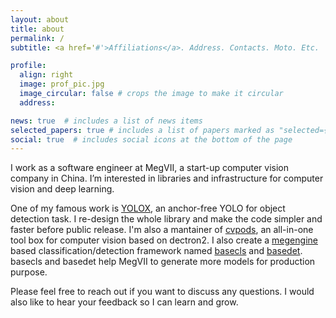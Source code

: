 ```yaml
---
layout: about
title: about
permalink: /
subtitle: <a href='#'>Affiliations</a>. Address. Contacts. Moto. Etc.

profile:
  align: right
  image: prof_pic.jpg
  image_circular: false # crops the image to make it circular
  address: 

news: true  # includes a list of news items
selected_papers: true # includes a list of papers marked as "selected={true}"
social: true  # includes social icons at the bottom of the page
---
```


I work as a software engineer at MegVII, a start-up computer vision company in China. I’m interested in libraries and infrastructure for computer vision and deep learning.

One of my famous work is [YOLOX](https://github.com/Megvii-BaseDetection/YOLOX), an anchor-free YOLO for object detection task. I re-design the whole library and make the code simpler and faster before public release.
I'm also a mantainer of [cvpods](https://github.com/Megvii-BaseDetection/cvpods), an all-in-one tool box for computer vision based on dectron2. I also create a [megengine](https://github.com/MegEngine/MegEngine) based classification/detection framework named [basecls](https://github.com/megvii-research/basecls) and [basedet](https://github.com/megvii-research/basedet). basecls and basedet help MegVII to generate more models for production purpose.

Please feel free to reach out if you want to discuss any questions. I would also like to hear your feedback so I can learn and grow.
